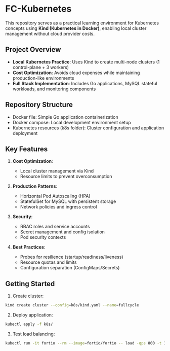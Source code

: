 # FC-Kubernetes

This repository serves as a practical learning environment for Kubernetes concepts using **Kind (Kubernetes in Docker)**, enabling local cluster management without cloud provider costs.

## Project Overview

- **Local Kubernetes Practice**: Uses Kind to create multi-node clusters (1 control-plane + 3 workers)
- **Cost Optimization**: Avoids cloud expenses while maintaining production-like environments
- **Full Stack Implementation**: Includes Go applications, MySQL stateful workloads, and monitoring components

## Repository Structure

- Docker file: Simple Go application containerization
- Docker compose: Local development environment setup
- Kubernetes resources (k8s folder): Cluster configuration and application deployment

## Key Features

1. **Cost Optimization**:

   - Local cluster management via Kind
   - Resource limits to prevent overconsumption

2. **Production Patterns**:

   - Horizontal Pod Autoscaling (HPA)
   - StatefulSet for MySQL with persistent storage
   - Network policies and ingress control

3. **Security**:

   - RBAC roles and service accounts
   - Secret management and config isolation
   - Pod security contexts

4. **Best Practices**:
   - Probes for resilience (startup/readiness/liveness)
   - Resource quotas and limits
   - Configuration separation (ConfigMaps/Secrets)

## Getting Started

1. Create cluster:

```bash
kind create cluster --config=k8s/kind.yaml --name=fullcycle
```

2. Deploy application:

```bash
kubectl apply -f k8s/
```

3. Test load balancing:

```bash
kubectl run -it fortio --rm --image=fortio/fortio -- load -qps 800 -t 120s -c 70 "http://goserver-service/healthz"
```
